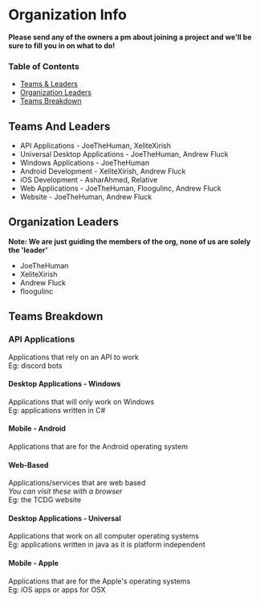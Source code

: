 # Organization Info

**Please send any of the owners a pm about joining a project and we'll be sure to fill you in on what to do!**

### Table of Contents

* [Teams & Leaders](#teams-and-leaders)
* [Organization Leaders](#organization-leaders)
* [Teams Breakdown](#teams-breakdown)

## Teams And Leaders

- API Applications - JoeTheHuman, XeliteXirish
- Universal Desktop Applications - JoeTheHuman, Andrew Fluck
- Windows Applications - JoeTheHuman
- Android Development - XeliteXirish, Andrew Fluck
- iOS Development - AsharAhmed, Relative
- Web Applications - JoeTheHuman, Floogulinc, Andrew Fluck
- Website - JoeTheHuman, Andrew Fluck

## Organization Leaders

**Note: We are just guiding the members of the org, none of us are solely the 'leader'**

- JoeTheHuman
- XeliteXirish
- Andrew Fluck
- floogulinc

## Teams Breakdown

### API Applications

Applications that rely on an API to work<br>
Eg: discord bots

#### Desktop Applications - Windows

Applications that will only work on Windows<br>
Eg: applications written in C#

#### Mobile - Android

Applications that are for the Android operating system

#### Web-Based

Applications/services that are web based<br>
*You can visit these with a browser*<br>
Eg: the TCDG website

#### Desktop Applications - Universal

Applications that work on all computer operating systems<br>
Eg: applications written in java as it is platform independent

#### Mobile - Apple

Applications that are for the Apple's operating systems<br>
Eg: iOS apps or apps for OSX
